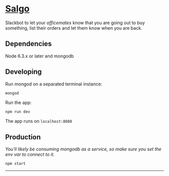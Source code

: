 # [Salgo](https://salgo.xyz)

Slackbot to let your _officemates_ know that you are going out to buy something, list their orders and let them know when you are back.

## Dependencies

Node 6.3.x or later and mongodb

## Developing

Run mongod on a separated terminal instance:

```
mongod
```

Run the app:

```bash
npm run dev
```

The app runs on `localhost:8080`

## Production

_You'll likely be consuming mongodb as a service, so make sure you set the env var to connect to it._

```bash
npm start
```


--------------------------------------------------------------------------------

